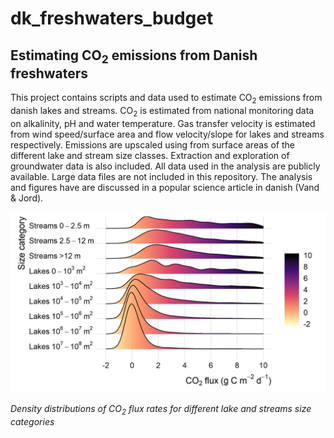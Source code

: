 # dk_freshwaters_budget

## Estimating CO<sub>2</sub> emissions from Danish freshwaters

This project contains scripts and data used to estimate CO<sub>2</sub> emissions from danish lakes and streams. CO<sub>2</sub> is estimated from national monitoring data on alkalinity, pH and water temperature. Gas transfer velocity is estimated from wind speed/surface area and flow velocity/slope for lakes and streams respectively. Emissions are upscaled using from surface areas of the different lake and stream size classes. Extraction and exploration of groundwater data is also included. All data used in the analysis are publicly available. Large data files are not included in this repository. The analysis and figures have are discussed in a popular science article in danish (Vand & Jord). 

![](https://github.com/KennethTM/dk_freshwaters_budget/blob/master/figures/ridge_flux_english.png)

*Density distributions of CO<sub>2</sub> flux rates for different lake and streams size categories*

